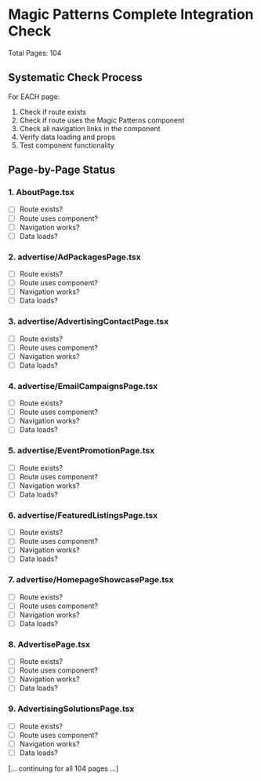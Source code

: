 # Magic Patterns Complete Integration Check
Total Pages: 104

## Systematic Check Process
For EACH page:
1. Check if route exists
2. Check if route uses the Magic Patterns component
3. Check all navigation links in the component
4. Verify data loading and props
5. Test component functionality

## Page-by-Page Status

### 1. AboutPage.tsx
- [ ] Route exists?
- [ ] Route uses component?
- [ ] Navigation works?
- [ ] Data loads?

### 2. advertise/AdPackagesPage.tsx
- [ ] Route exists?
- [ ] Route uses component?
- [ ] Navigation works?
- [ ] Data loads?

### 3. advertise/AdvertisingContactPage.tsx
- [ ] Route exists?
- [ ] Route uses component?
- [ ] Navigation works?
- [ ] Data loads?

### 4. advertise/EmailCampaignsPage.tsx
- [ ] Route exists?
- [ ] Route uses component?
- [ ] Navigation works?
- [ ] Data loads?

### 5. advertise/EventPromotionPage.tsx
- [ ] Route exists?
- [ ] Route uses component?
- [ ] Navigation works?
- [ ] Data loads?

### 6. advertise/FeaturedListingsPage.tsx
- [ ] Route exists?
- [ ] Route uses component?
- [ ] Navigation works?
- [ ] Data loads?

### 7. advertise/HomepageShowcasePage.tsx
- [ ] Route exists?
- [ ] Route uses component?
- [ ] Navigation works?
- [ ] Data loads?

### 8. AdvertisePage.tsx
- [ ] Route exists?
- [ ] Route uses component?
- [ ] Navigation works?
- [ ] Data loads?

### 9. AdvertisingSolutionsPage.tsx
- [ ] Route exists?
- [ ] Route uses component?
- [ ] Navigation works?
- [ ] Data loads?

[... continuing for all 104 pages ...]